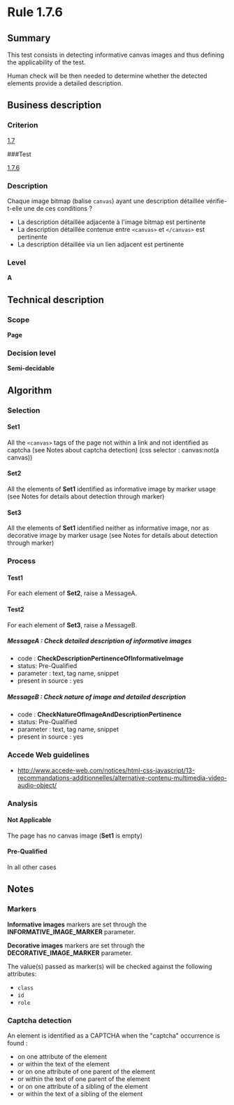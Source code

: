 # Rule 1.7.6

## Summary

This test consists in detecting informative canvas images and thus defining the applicability of the test.

Human check will be then needed to determine whether the detected elements provide a detailed description.

## Business description

### Criterion

[1.7](http://references.modernisation.gouv.fr/referentiel-technique-0#crit-1-7)

###Test

[1.7.6](http://references.modernisation.gouv.fr/referentiel-technique-0#test-1-7-6)

### Description

Chaque image bitmap (balise `canvas`) ayant une description d&eacute;taill&eacute;e v&eacute;rifie-t-elle une de ces conditions ? 
 
 * La description d&eacute;taill&eacute;e adjacente &agrave; l'image bitmap est pertinente 
 * La description d&eacute;taill&eacute;e contenue entre `<canvas>` et `</canvas>` est pertinente 
 * La description d&eacute;taill&eacute;e via un lien adjacent est pertinente 


### Level

**A**

## Technical description

### Scope

**Page**

### Decision level

**Semi-decidable**

## Algorithm

### Selection

#### Set1

All the `<canvas>` tags of the page not within a link and not identified as captcha (see Notes about captcha detection)  (css selector : canvas:not(a canvas))

#### Set2

All the elements of **Set1** identified as informative image by marker usage (see Notes for details about detection through marker)

#### Set3

All the elements of **Set1** identified neither as informative image, nor as decorative image by marker usage (see Notes for details about detection through marker)

### Process

#### Test1

For each element of **Set2**, raise a MessageA.

#### Test2

For each element of **Set3**, raise a MessageB.

##### MessageA : Check detailed description of informative images

-    code : **CheckDescriptionPertinenceOfInformativeImage** 
-    status: Pre-Qualified
-    parameter : text, tag name, snippet
-    present in source : yes

##### MessageB : Check nature of image and detailed description 

-    code : **CheckNatureOfImageAndDescriptionPertinence** 
-    status: Pre-Qualified
-    parameter : text, tag name, snippet
-    present in source : yes

### Accede Web guidelines

 * http://www.accede-web.com/notices/html-css-javascript/13-recommandations-additionnelles/alternative-contenu-multimedia-video-audio-object/

### Analysis

#### Not Applicable 

The page has no canvas image (**Set1** is empty)

#### Pre-Qualified

In all other cases

## Notes

### Markers 

**Informative images** markers are set through the **INFORMATIVE_IMAGE_MARKER** parameter.

**Decorative images** markers are set through the **DECORATIVE_IMAGE_MARKER** parameter.

The value(s) passed as marker(s) will be checked against the following attributes:

- `class`
- `id`
- `role`

### Captcha detection

An element is identified as a CAPTCHA when the "captcha" occurrence is found :

- on one attribute of the element
- or within the text of the element
- or on one attribute of one parent of the element
- or within the text of one parent of the element
- or on one attribute of a sibling of the element
- or within the text of a sibling of the element
